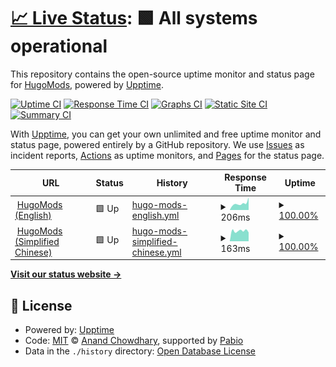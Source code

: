 # [📈 Live Status](https://status.hugomods.com): <!--live status--> **🟩 All systems operational**

This repository contains the open-source uptime monitor and status page for [HugoMods](https://hugomods.com/), powered by [Upptime](https://github.com/upptime/upptime).

[![Uptime CI](https://github.com/hugomods/site-status/workflows/Uptime%20CI/badge.svg)](https://github.com/hugomods/site-status/actions?query=workflow%3A%22Uptime+CI%22)
[![Response Time CI](https://github.com/hugomods/site-status/workflows/Response%20Time%20CI/badge.svg)](https://github.com/hugomods/site-status/actions?query=workflow%3A%22Response+Time+CI%22)
[![Graphs CI](https://github.com/hugomods/site-status/workflows/Graphs%20CI/badge.svg)](https://github.com/hugomods/site-status/actions?query=workflow%3A%22Graphs+CI%22)
[![Static Site CI](https://github.com/hugomods/site-status/workflows/Static%20Site%20CI/badge.svg)](https://github.com/hugomods/site-status/actions?query=workflow%3A%22Static+Site+CI%22)
[![Summary CI](https://github.com/hugomods/site-status/workflows/Summary%20CI/badge.svg)](https://github.com/hugomods/site-status/actions?query=workflow%3A%22Summary+CI%22)

With [Upptime](https://upptime.js.org), you can get your own unlimited and free uptime monitor and status page, powered entirely by a GitHub repository. We use [Issues](https://github.com/hugomods/site-status/issues) as incident reports, [Actions](https://github.com/hugomods/site-status/actions) as uptime monitors, and [Pages](https://status.hugomods.com) for the status page.

<!--start: status pages-->
<!-- This summary is generated by Upptime (https://github.com/upptime/upptime) -->
<!-- Do not edit this manually, your changes will be overwritten -->
<!-- prettier-ignore -->
| URL | Status | History | Response Time | Uptime |
| --- | ------ | ------- | ------------- | ------ |
| <img alt="" src="https://icons.duckduckgo.com/ip3/hugomods.com.ico" height="13"> [HugoMods (English)](https://hugomods.com/) | 🟩 Up | [hugo-mods-english.yml](https://github.com/hugomods/site-status/commits/HEAD/history/hugo-mods-english.yml) | <details><summary><img alt="Response time graph" src="./graphs/hugo-mods-english/response-time-week.png" height="20"> 206ms</summary><br><a href="https://status.hugomods.com/history/hugo-mods-english"><img alt="Response time 193" src="https://img.shields.io/endpoint?url=https%3A%2F%2Fraw.githubusercontent.com%2Fhugomods%2Fsite-status%2FHEAD%2Fapi%2Fhugo-mods-english%2Fresponse-time.json"></a><br><a href="https://status.hugomods.com/history/hugo-mods-english"><img alt="24-hour response time 396" src="https://img.shields.io/endpoint?url=https%3A%2F%2Fraw.githubusercontent.com%2Fhugomods%2Fsite-status%2FHEAD%2Fapi%2Fhugo-mods-english%2Fresponse-time-day.json"></a><br><a href="https://status.hugomods.com/history/hugo-mods-english"><img alt="7-day response time 206" src="https://img.shields.io/endpoint?url=https%3A%2F%2Fraw.githubusercontent.com%2Fhugomods%2Fsite-status%2FHEAD%2Fapi%2Fhugo-mods-english%2Fresponse-time-week.json"></a><br><a href="https://status.hugomods.com/history/hugo-mods-english"><img alt="30-day response time 186" src="https://img.shields.io/endpoint?url=https%3A%2F%2Fraw.githubusercontent.com%2Fhugomods%2Fsite-status%2FHEAD%2Fapi%2Fhugo-mods-english%2Fresponse-time-month.json"></a><br><a href="https://status.hugomods.com/history/hugo-mods-english"><img alt="1-year response time 193" src="https://img.shields.io/endpoint?url=https%3A%2F%2Fraw.githubusercontent.com%2Fhugomods%2Fsite-status%2FHEAD%2Fapi%2Fhugo-mods-english%2Fresponse-time-year.json"></a></details> | <details><summary><a href="https://status.hugomods.com/history/hugo-mods-english">100.00%</a></summary><a href="https://status.hugomods.com/history/hugo-mods-english"><img alt="All-time uptime 100.00%" src="https://img.shields.io/endpoint?url=https%3A%2F%2Fraw.githubusercontent.com%2Fhugomods%2Fsite-status%2FHEAD%2Fapi%2Fhugo-mods-english%2Fuptime.json"></a><br><a href="https://status.hugomods.com/history/hugo-mods-english"><img alt="24-hour uptime 100.00%" src="https://img.shields.io/endpoint?url=https%3A%2F%2Fraw.githubusercontent.com%2Fhugomods%2Fsite-status%2FHEAD%2Fapi%2Fhugo-mods-english%2Fuptime-day.json"></a><br><a href="https://status.hugomods.com/history/hugo-mods-english"><img alt="7-day uptime 100.00%" src="https://img.shields.io/endpoint?url=https%3A%2F%2Fraw.githubusercontent.com%2Fhugomods%2Fsite-status%2FHEAD%2Fapi%2Fhugo-mods-english%2Fuptime-week.json"></a><br><a href="https://status.hugomods.com/history/hugo-mods-english"><img alt="30-day uptime 100.00%" src="https://img.shields.io/endpoint?url=https%3A%2F%2Fraw.githubusercontent.com%2Fhugomods%2Fsite-status%2FHEAD%2Fapi%2Fhugo-mods-english%2Fuptime-month.json"></a><br><a href="https://status.hugomods.com/history/hugo-mods-english"><img alt="1-year uptime 100.00%" src="https://img.shields.io/endpoint?url=https%3A%2F%2Fraw.githubusercontent.com%2Fhugomods%2Fsite-status%2FHEAD%2Fapi%2Fhugo-mods-english%2Fuptime-year.json"></a></details>
| <img alt="" src="https://icons.duckduckgo.com/ip3/zh-hans.hugomods.com.ico" height="13"> [HugoMods (Simplified Chinese)](https://zh-hans.hugomods.com/) | 🟩 Up | [hugo-mods-simplified-chinese.yml](https://github.com/hugomods/site-status/commits/HEAD/history/hugo-mods-simplified-chinese.yml) | <details><summary><img alt="Response time graph" src="./graphs/hugo-mods-simplified-chinese/response-time-week.png" height="20"> 163ms</summary><br><a href="https://status.hugomods.com/history/hugo-mods-simplified-chinese"><img alt="Response time 172" src="https://img.shields.io/endpoint?url=https%3A%2F%2Fraw.githubusercontent.com%2Fhugomods%2Fsite-status%2FHEAD%2Fapi%2Fhugo-mods-simplified-chinese%2Fresponse-time.json"></a><br><a href="https://status.hugomods.com/history/hugo-mods-simplified-chinese"><img alt="24-hour response time 139" src="https://img.shields.io/endpoint?url=https%3A%2F%2Fraw.githubusercontent.com%2Fhugomods%2Fsite-status%2FHEAD%2Fapi%2Fhugo-mods-simplified-chinese%2Fresponse-time-day.json"></a><br><a href="https://status.hugomods.com/history/hugo-mods-simplified-chinese"><img alt="7-day response time 163" src="https://img.shields.io/endpoint?url=https%3A%2F%2Fraw.githubusercontent.com%2Fhugomods%2Fsite-status%2FHEAD%2Fapi%2Fhugo-mods-simplified-chinese%2Fresponse-time-week.json"></a><br><a href="https://status.hugomods.com/history/hugo-mods-simplified-chinese"><img alt="30-day response time 161" src="https://img.shields.io/endpoint?url=https%3A%2F%2Fraw.githubusercontent.com%2Fhugomods%2Fsite-status%2FHEAD%2Fapi%2Fhugo-mods-simplified-chinese%2Fresponse-time-month.json"></a><br><a href="https://status.hugomods.com/history/hugo-mods-simplified-chinese"><img alt="1-year response time 172" src="https://img.shields.io/endpoint?url=https%3A%2F%2Fraw.githubusercontent.com%2Fhugomods%2Fsite-status%2FHEAD%2Fapi%2Fhugo-mods-simplified-chinese%2Fresponse-time-year.json"></a></details> | <details><summary><a href="https://status.hugomods.com/history/hugo-mods-simplified-chinese">100.00%</a></summary><a href="https://status.hugomods.com/history/hugo-mods-simplified-chinese"><img alt="All-time uptime 100.00%" src="https://img.shields.io/endpoint?url=https%3A%2F%2Fraw.githubusercontent.com%2Fhugomods%2Fsite-status%2FHEAD%2Fapi%2Fhugo-mods-simplified-chinese%2Fuptime.json"></a><br><a href="https://status.hugomods.com/history/hugo-mods-simplified-chinese"><img alt="24-hour uptime 100.00%" src="https://img.shields.io/endpoint?url=https%3A%2F%2Fraw.githubusercontent.com%2Fhugomods%2Fsite-status%2FHEAD%2Fapi%2Fhugo-mods-simplified-chinese%2Fuptime-day.json"></a><br><a href="https://status.hugomods.com/history/hugo-mods-simplified-chinese"><img alt="7-day uptime 100.00%" src="https://img.shields.io/endpoint?url=https%3A%2F%2Fraw.githubusercontent.com%2Fhugomods%2Fsite-status%2FHEAD%2Fapi%2Fhugo-mods-simplified-chinese%2Fuptime-week.json"></a><br><a href="https://status.hugomods.com/history/hugo-mods-simplified-chinese"><img alt="30-day uptime 100.00%" src="https://img.shields.io/endpoint?url=https%3A%2F%2Fraw.githubusercontent.com%2Fhugomods%2Fsite-status%2FHEAD%2Fapi%2Fhugo-mods-simplified-chinese%2Fuptime-month.json"></a><br><a href="https://status.hugomods.com/history/hugo-mods-simplified-chinese"><img alt="1-year uptime 100.00%" src="https://img.shields.io/endpoint?url=https%3A%2F%2Fraw.githubusercontent.com%2Fhugomods%2Fsite-status%2FHEAD%2Fapi%2Fhugo-mods-simplified-chinese%2Fuptime-year.json"></a></details>

<!--end: status pages-->

[**Visit our status website →**](https://status.hugomods.com)

## 📄 License

- Powered by: [Upptime](https://github.com/upptime/upptime)
- Code: [MIT](./LICENSE) © [Anand Chowdhary](https://anandchowdhary.com), supported by [Pabio](https://pabio.com)
- Data in the `./history` directory: [Open Database License](https://opendatacommons.org/licenses/odbl/1-0/)
